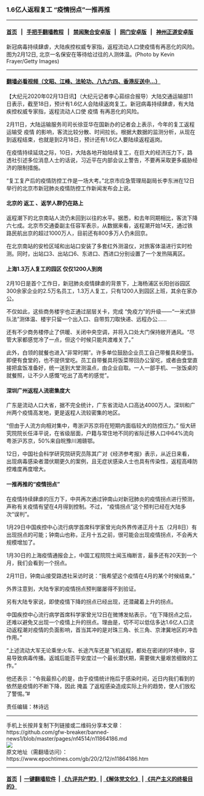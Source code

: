 ### 1.6亿人返程复工 “疫情拐点”一推再推
------------------------

#### [首页](https://github.com/gfw-breaker/banned-news1/blob/master/README.md) &nbsp;&nbsp;|&nbsp;&nbsp; [手把手翻墙教程](https://github.com/gfw-breaker/guides/wiki) &nbsp;&nbsp;|&nbsp;&nbsp; [禁闻聚合安卓版](https://github.com/gfw-breaker/bn-android) &nbsp;&nbsp;|&nbsp;&nbsp; [网门安卓版](https://github.com/oGate2/oGate) &nbsp;&nbsp;|&nbsp;&nbsp; [神州正道安卓版](https://github.com/SzzdOgate/update) 



<div><img alt="" class="aligncenter wp-post-image" src="https://i.epochtimes.com/assets/uploads/2020/02/GettyImages-1200308999-600x400.jpg"/>
<div class="red16 caption">
 新冠病毒持续肆虐，大陆疾控权威专家指，返程流动人口使疫情有再恶化的风险。图为2月12日, 北京一名保安在等待给过往的人测体温。(Photo by Kevin Frayer/Getty Images)
</div>
</div><hr/>

#### [翻墙必看视频（文昭、江峰、法轮功、八九六四、香港反送中...）](http://167.172.214.107/home.html)

<div><p>
 【大纪元2020年02月13日讯】（大纪元记者李心茹综合报导）大陆交通运输部11日表示，截至18日，预计有1.6亿人会陆续返岗复工。新冠病毒持续肆虐，有大陆疾控权威专家指，返程流动人口使
 <ok href="https://www.epochtimes.com/gb/tag/%E7%96%AB%E6%83%85.html">
  疫情
 </ok>
 有再恶化的风险。
</p>
<p>
 2月11日，大陆运输服务司司长徐亚华在国新办的记者会上表示，今年的复工返程运输受
 <ok href="https://www.epochtimes.com/gb/tag/%E7%96%AB%E6%83%85.html">
  疫情
 </ok>
 的影响，客流比较分散、时间拉长。根据大数据的监测分析，从现在到返程结束，也就是到2月18日，预计还有1.6亿人要陆续返程返岗。
</p>
<p>
 在疫情持续延烧之际，10日，大陆各地开始陆续复工，在巨大的经济压力下，路透社引述多位消息人士的话说，习近平在内部会议上警告，不要再采取更多威胁经济的限制措施。
</p>
<p>
 “复工复产后的疫情防控工作是一场大考。”北京市应急管理局副局长李东洲在12日举行的北京市新冠肺炎疫情防控工作新闻发布会上说。
</p>
<h4>
 北京的
 <ok href="https://www.epochtimes.com/gb/tag/%E8%BF%94%E5%B7%A5.html">
  返工
 </ok>
 、返学人群仍在路上
</h4>
<p>
 返程潮下的北京南站人流仍未回到以往的水平。据悉，和去年同期相比，客流下降六七成。北京市交通委副主任容军表示，从数据来看，返程潮开始14天，通过铁路民航出京的超过1000万人，目前还有800多万人仍未回京。
</p>
<p>
 在北京南站的安检区域和出站口安装了多套红外测温仪，对旅客体温进行实时检测。同时，出站口3、出站口6、东进口、西进口分别设置了一个发热隔离区。
</p>
<h4>
 上海1.3万人复工的园区 仅仅1200人到岗
</h4>
<p>
 2月10日是首个工作日，新冠肺炎疫情肆虐的背景下，上海杨浦区长阳创谷园区300余家企业的2.5万名员工，1.3万人复工，只有1200人到园区上班，其余在家办公。
</p>
<p>
 不仅如此，这些商务楼宇也正通过层层关卡，完成 “免疫力”的升级——“一米式排队法”测体温、楼宇只留一个出入口、自带剪刀取快递、远程办公……
</p>
<p>
 还有不少商务楼停止了供暖、关闭中央空调，并将入口处大门保持敞开通风。“尽管大家都感觉冷了一点，但这个时候只能共渡难关了。”
</p>
<p>
 此外，白领的就餐也进入“非常时期”。许多单位鼓励企业员工自己带餐具和便当。即便有食堂的，也不提供堂吃。员工自带餐具将饭菜带回办公室吃，或者由食堂直接把盒饭准备好，统一送到大堂测温点，由企业自取。一人一部手机、一张饭桌的就餐照，让不少人感慨“吃出了高考的感觉”。
</p>
<h4>
 深圳广州返程人流密集度大
</h4>
<p>
 广东是流动人口大省，据不完全统计，广东省流动人口高达4000万人。深圳和广州两个疫情高发地，更是返程人流较密集的地区。
</p>
<p>
 “但由于人流方向相对集中，粤浙沪苏京将在短期内面临较大的防控压力。” 恒大研究院院长任泽平说，在省级层面，户籍与常住地不同的省际迁移人口中64%流向粤浙沪苏京，50%来自皖豫川湘赣鄂。
</p>
<p>
 12日，中国社会科学研究院研究员陈其广对《经济参考报》表示，从近日来看，出现病毒感染者潜伏期更久的案例，且无症状感染人士也具有传染性，返程高峰防控难度再度增大。
</p>
<h4>
 一推再推的“疫情拐点”
</h4>
<p>
 在疫情持续肆虐的压力下，中共再次通过钟南山对新冠肺炎的疫情拐点进行预测，声称有关疫情有望在4月得到控制。不过， “疫情拐点”这个预判已经在大陆多次“误判”。
</p>
<p>
 1月29日中国疾控中心流行病学首席科学家曾光向外界传递正月十五（2月8日）有出现拐点的可能；钟南山也称，正月十五之前，很可能会出现疫情拐点，不会再大规模增加了。
</p>
<p>
 1月30日的上海疫情通报会上，中国工程院院士闻玉梅断言，最多还有20天到一个月，我们会看到一个拐点。
</p>
<p>
 2月11日，钟南山接受路透社采访时说：“我希望这个疫情在4月的某个时候结束。”
</p>
<p>
 外界注意到，大陆专家的疫情拐点预判屡屡得不到验证。
</p>
<p>
 另有大陆专家说，即使疫情下降的拐点已经出现，还潜藏着上升的拐点。
</p>
<p>
 中国疾控中心流行病学首席科学家曾光12日在微博发帖表示，“在下降拐点之后，还难以避免又出现一个疫情上升的拐点。理由是，切不可以低估多达1.6亿人口流动返程潮对疫情的负面影响，首当其冲的是对珠三角、长三角、京津冀地区的冲击作用。”
</p>
<p>
 “上述流动大军无论乘坐火车、长途汽车还是飞机返程，都处在密闭的环境中，容易导致病毒传播。返城后能否平安度过一个最长潜伏期，需要做大量艰苦细致的工作。”
</p>
<p>
 他还表示：“令我最担心的是，由于疫情统计拖后于感染时间，近日内我们看到的依然是疫情的不断下降，因此
 <ok href="https://www.epochtimes.com/gb/tag/%E6%8E%A9%E7%9B%96.html">
  掩盖
 </ok>
 了返程感染造成实际上升的趋势，使人们放松了警惕。”#
</p>
<p>
 责任编辑：林诗远
</p>
</div>
<hr/>
手机上长按并复制下列链接或二维码分享本文章：<br/>
https://github.com/gfw-breaker/banned-news1/blob/master/pages/nf4514/n11864186.md <br/>
<a href='https://github.com/gfw-breaker/banned-news1/blob/master/pages/nf4514/n11864186.md'><img src='https://github.com/gfw-breaker/banned-news1/blob/master/pages/nf4514/n11864186.md.png'/></a> <br/>
原文地址（需翻墙访问）：https://www.epochtimes.com/gb/20/2/12/n11864186.htm


------------------------
#### [首页](https://github.com/gfw-breaker/banned-news1/blob/master/README.md) &nbsp;|&nbsp; [一键翻墙软件](https://github.com/gfw-breaker/nogfw/blob/master/README.md) &nbsp;| [《九评共产党》](https://github.com/gfw-breaker/9ping.md/blob/master/README.md#九评之一评共产党是什么) | [《解体党文化》](https://github.com/gfw-breaker/jtdwh.md/blob/master/README.md) | [《共产主义的终极目的》](https://github.com/gfw-breaker/gczydzjmd.md/blob/master/README.md)


<img src='http://gfw-breaker.win/banned-news/pages/nf4514/n11864186.md' width='0px' height='0px'/>